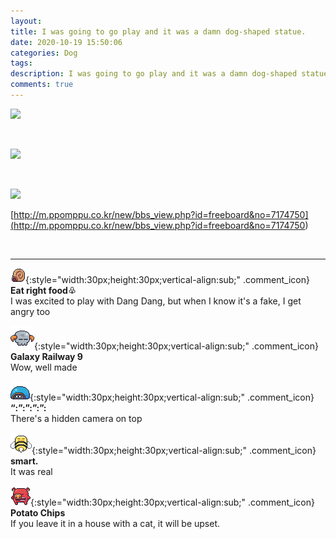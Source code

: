 ```yaml
---
layout: 
title: I was going to go play and it was a damn dog-shaped statue.
date: 2020-10-19 15:50:06
categories: Dog
tags: 
description: I was going to go play and it was a damn dog-shaped statue.
comments: true
---
```


![](https://blog.kakaocdn.net/dn/y3snZ/btqLhPS2dQx/NcyqAceWpjVNYfTZ1UGc2k/img.png)

​

![](https://blog.kakaocdn.net/dn/SJBcD/btqK8jOSGqe/XkJ1gQx9ibiIs9WHO1ni71/img.png)

​

![](https://blog.kakaocdn.net/dn/PPK2w/btqK70PCfHq/aztZXsJHJeZzkNSyXr3ZHK/img.png)

[http://m.ppomppu.co.kr/new/bbs_view.php?id=freeboard&no=7174750](<http://m.ppomppu.co.kr/new/bbs_view.php?id=freeboard&no=7174750>)

​

* * *

![comment](/assets/character/snail.png){:style="width:30px;height:30px;vertical-align:sub;" .comment_icon} **Eat right food♧**  
I was excited to play with Dang Dang, but when I know it's a fake, I get angry too   
  
![comment](/assets/character/skull.png){:style="width:30px;height:30px;vertical-align:sub;" .comment_icon} **Galaxy Railway 9**  
Wow, well made   
  
![comment](/assets/character/turtle.png){:style="width:30px;height:30px;vertical-align:sub;" .comment_icon} **“:”:”:”:”:**  
There's a hidden camera on top   
  
![comment](/assets/character/bee.png){:style="width:30px;height:30px;vertical-align:sub;" .comment_icon} **smart.**  
It was real   
  
![comment](/assets/character/pig.png){:style="width:30px;height:30px;vertical-align:sub;" .comment_icon} **Potato Chips**  
If you leave it in a house with a cat, it will be upset.   
  


